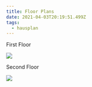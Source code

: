 ```yaml
---
title: Floor Plans
date: 2021-04-03T20:19:51.499Z
tags:
  - hausplan
---
```

First Floor

![](/images/uploads/erdgeschoss.png)

Second Floor

![](/images/uploads/obergeschoss.png)
